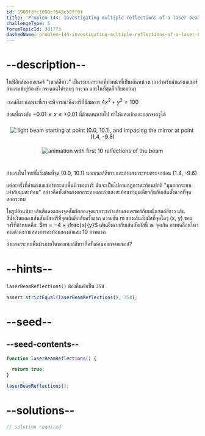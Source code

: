 ```yaml
---
id: 5900f3fc1000cf542c50ff0f
title: 'Problem 144: Investigating multiple reflections of a laser beam'
challengeType: 5
forumTopicId: 301773
dashedName: problem-144-investigating-multiple-reflections-of-a-laser-beam
---
```


# --description--


ในฟิสิกส์ของเลเซอร์ "เซลล์สีขาว" เป็นระบบกระจกที่ทำหน้าที่เป็นเส้นหน่วงเวลาสำหรับลำแสงเลเซอร์ ลำแสงเข้าสู่ห้องขัง กระดอนไปรอบๆ กระจก และในที่สุดก็กลับออกมา

เซลล์สีขาวเฉพาะที่เราจะพิจารณาคือวงรีที่มีสมการ $4{x}^2 + y^2 = 100$

ส่วนที่ตรงกับ $−0.01 ≤ x ≤ +0.01$ ที่ด้านบนหายไป ทำให้แสงเข้าและออกจากรูได้

<div style="text-align: center">
  <img class="img-responsive center-block" alt="light beam starting at point (0.0, 10.1), and impacing the mirror at point (1.4, -9.6)" src="https://cdn.freecodecamp.org/curriculum/project-euler/investigating-multiple-reflections-of-a-laser-beam-1.png" style="display: inline-block; background-color: white; padding: 10px;">
  <img class="img-responsive center-block" alt="animation with first 10 relfections of the beam" src="https://cdn.freecodecamp.org/curriculum/project-euler/investigating-multiple-reflections-of-a-laser-beam-2.gif" style="display: inline-block; background-color: white; padding: 10px;">
</div><br>

ลำแสงในโจทย์นี้เริ่มต้นที่จุด (0.0, 10.1) นอกเซลล์สีขาว และลำแสงกระทบกระจกก่อน (1.4, -9.6)

แต่ละครั้งที่ลำแสงเลเซอร์กระทบพื้นผิวของวงรี มันจะเป็นไปตามกฎการสะท้อนปกติ "มุมตกกระทบเท่ากับมุมสะท้อน" กล่าวคือทั้งลำแสงตกกระทบและลำแสงสะท้อนทำมุมเดียวกันกับเส้นตั้งฉากที่จุดตกกระทบ

ในรูปด้านซ้าย เส้นสีแดงแสดงจุดสัมผัสสองจุดแรกระหว่างลำแสงเลเซอร์กับผนังเซลล์สีขาว เส้นสีน้ำเงินแสดงเส้นสัมผัสวงรีที่จุดเกิดตีกลับครั้งแรก
ความชัน m ของเส้นสัมผัสที่จุดใดๆ (x, y) ของวงรีที่กำหนดคือ: $m = −4 × \frac{x}{y}$
เส้นตั้งฉากกับเส้นสัมผัสนี้ ณ จุดเกิด
ภาพเคลื่อนไหวทางด้านขวาแสดงการสะท้อนของลำแสง 10 ภาพแรก

ลำแสงกระทบพื้นผิวภายในของเซลล์สีขาวกี่ครั้งก่อนออกจากเซลล์?
# --hints--

`laserBeamReflections()` ต้องคืนค่าเป็น `354`

```js
assert.strictEqual(laserBeamReflections(), 354);
```

# --seed--

## --seed-contents--

```js
function laserBeamReflections() {

  return true;
}

laserBeamReflections();
```

# --solutions--

```js
// solution required
```
